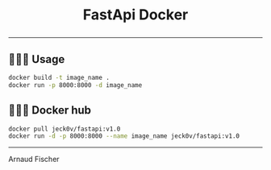 
# <p align="center">FastApi Docker</p>

<hr>





## 🧑🏻‍💻 Usage
```bash
docker build -t image_name .
docker run -p 8000:8000 -d image_name
```
        
## 🧑🏻‍💻 Docker hub
```bash
docker pull jeck0v/fastapi:v1.0
docker run -d -p 8000:8000 --name image_name jeck0v/fastapi:v1.0
```
        

<hr>

Arnaud Fischer
